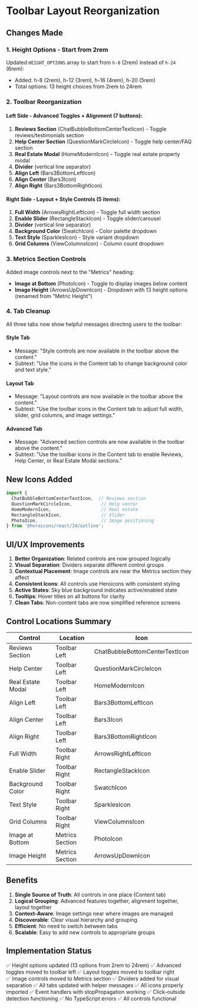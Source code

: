 # Toolbar Layout Reorganization

## Changes Made

### 1. Height Options - Start from 2rem
Updated `HEIGHT_OPTIONS` array to start from `h-8` (2rem) instead of `h-24` (6rem):
- Added: h-8 (2rem), h-12 (3rem), h-16 (4rem), h-20 (5rem)
- Total options: 13 height choices from 2rem to 24rem

### 2. Toolbar Reorganization

#### Left Side - Advanced Toggles + Alignment (7 buttons):
1. **Reviews Section** (ChatBubbleBottomCenterTextIcon) - Toggle reviews/testimonials section
2. **Help Center Section** (QuestionMarkCircleIcon) - Toggle help center/FAQ section  
3. **Real Estate Modal** (HomeModernIcon) - Toggle real estate property modal
4. **Divider** (vertical line separator)
5. **Align Left** (Bars3BottomLeftIcon)
6. **Align Center** (Bars3Icon)
7. **Align Right** (Bars3BottomRightIcon)

#### Right Side - Layout + Style Controls (5 items):
1. **Full Width** (ArrowsRightLeftIcon) - Toggle full width section
2. **Enable Slider** (RectangleStackIcon) - Toggle slider/carousel
3. **Divider** (vertical line separator)
4. **Background Color** (SwatchIcon) - Color palette dropdown
5. **Text Style** (SparklesIcon) - Style variant dropdown
6. **Grid Columns** (ViewColumnsIcon) - Column count dropdown

### 3. Metrics Section Controls

Added image controls next to the "Metrics" heading:
- **Image at Bottom** (PhotoIcon) - Toggle to display images below content
- **Image Height** (ArrowsUpDownIcon) - Dropdown with 13 height options (renamed from "Metric Height")

### 4. Tab Cleanup

All three tabs now show helpful messages directing users to the toolbar:

#### Style Tab
- Message: "Style controls are now available in the toolbar above the content."
- Subtext: "Use the icons in the Content tab to change background color and text style."

#### Layout Tab  
- Message: "Layout controls are now available in the toolbar above the content."
- Subtext: "Use the toolbar icons in the Content tab to adjust full width, slider, grid columns, and image settings."

#### Advanced Tab
- Message: "Advanced section controls are now available in the toolbar above the content."
- Subtext: "Use the toolbar icons in the Content tab to enable Reviews, Help Center, or Real Estate Modal sections."

## New Icons Added

```typescript
import {
  ChatBubbleBottomCenterTextIcon,  // Reviews section
  QuestionMarkCircleIcon,           // Help center
  HomeModernIcon,                   // Real estate
  RectangleStackIcon,               // Slider
  PhotoIcon,                        // Image positioning
} from '@heroicons/react/24/outline';
```

## UI/UX Improvements

1. **Better Organization**: Related controls are now grouped logically
2. **Visual Separation**: Dividers separate different control groups
3. **Contextual Placement**: Image controls are near the Metrics section they affect
4. **Consistent Icons**: All controls use Heroicons with consistent styling
5. **Active States**: Sky blue background indicates active/enabled state
6. **Tooltips**: Hover titles on all buttons for clarity
7. **Clean Tabs**: Non-content tabs are now simplified reference screens

## Control Locations Summary

| Control | Location | Icon |
|---------|----------|------|
| Reviews Section | Toolbar Left | ChatBubbleBottomCenterTextIcon |
| Help Center | Toolbar Left | QuestionMarkCircleIcon |
| Real Estate Modal | Toolbar Left | HomeModernIcon |
| Align Left | Toolbar Left | Bars3BottomLeftIcon |
| Align Center | Toolbar Left | Bars3Icon |
| Align Right | Toolbar Left | Bars3BottomRightIcon |
| Full Width | Toolbar Right | ArrowsRightLeftIcon |
| Enable Slider | Toolbar Right | RectangleStackIcon |
| Background Color | Toolbar Right | SwatchIcon |
| Text Style | Toolbar Right | SparklesIcon |
| Grid Columns | Toolbar Right | ViewColumnsIcon |
| Image at Bottom | Metrics Section | PhotoIcon |
| Image Height | Metrics Section | ArrowsUpDownIcon |

## Benefits

1. **Single Source of Truth**: All controls in one place (Content tab)
2. **Logical Grouping**: Advanced features together, alignment together, layout together
3. **Context-Aware**: Image settings near where images are managed
4. **Discoverable**: Clear visual hierarchy and grouping
5. **Efficient**: No need to switch between tabs
6. **Scalable**: Easy to add new controls to appropriate groups

## Implementation Status

✅ Height options updated (13 options from 2rem to 24rem)
✅ Advanced toggles moved to toolbar left
✅ Layout toggles moved to toolbar right  
✅ Image controls moved to Metrics section
✅ Dividers added for visual separation
✅ All tabs updated with helper messages
✅ All icons properly imported
✅ Event handlers with stopPropagation working
✅ Click-outside detection functioning
✅ No TypeScript errors
✅ All controls functional
